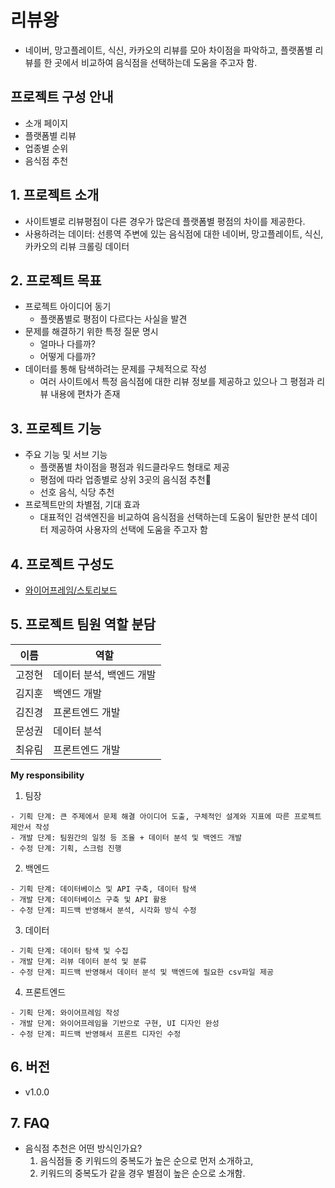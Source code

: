 # 리뷰왕
  - 네이버, 망고플레이트, 식신, 카카오의 리뷰를 모아 차이점을 파악하고, 플랫폼별 리뷰를 한 곳에서 비교하여 음식점을 선택하는데 도움을 주고자 함.


## 프로젝트 구성 안내

  * 소개 페이지
  * 플랫폼별 리뷰
  * 업종별 순위
  * 음식점 추천

## 1. 프로젝트 소개

  - 사이트별로 리뷰평점이 다른 경우가 많은데 플랫폼별 평점의 차이를 제공한다.
  - 사용하려는 데이터: 선릉역 주변에 있는 음식점에 대한 네이버, 망고플레이트, 식신, 카카오의 리뷰 크롤링 데이터

## 2. 프로젝트 목표

  - 프로젝트 아이디어 동기
    - 플랫폼별로 평점이 다르다는 사실을 발견
  - 문제를 해결하기 위한 특정 질문 명시
    - 얼마나 다를까?
    - 어떻게 다를까?
  - 데이터를 통해 탐색하려는 문제를 구체적으로 작성
    - 여러 사이트에서 특정 음식점에 대한 리뷰 정보를 제공하고 있으나 그 평점과 리뷰 내용에 편차가 존재


## 3. 프로젝트 기능
  - 주요 기능 및 서브 기능
    - 플랫폼별 차이점을 평점과 워드클라우드 형태로 제공
    - 평점에 따라 업종별로 상위 3곳의 음식점 추천
    - 선호 음식, 식당 추천
  - 프로젝트만의 차별점, 기대 효과
    - 대표적인 검색엔진을 비교하여 음식점을 선택하는데 도움이 될만한 분석 데이터 제공하여 사용자의 선택에 도움을 주고자 함

## 4. 프로젝트 구성도
  - [와이어프레임/스토리보드](https://whimsical.com/2-TUMs2NZ3NRtUkx2cLyiJPw)

## 5. 프로젝트 팀원 역할 분담
| 이름 | 역할 |
| ------ | ------ |
| 고정현 | 데이터 분석, 백엔드 개발 |
| 김지훈 | 백엔드 개발 |
| 김진경 | 프론트엔드 개발 |
| 문성권 | 데이터 분석 |
| 최유림 | 프론트엔드 개발 | 

**My responsibility**

  1. 팀장 

    - 기획 단계: 큰 주제에서 문제 해결 아이디어 도출, 구체적인 설계와 지표에 따른 프로젝트 제안서 작성
    - 개발 단계: 팀원간의 일정 등 조율 + 데이터 분석 및 백엔드 개발
    - 수정 단계: 기획, 스크럼 진행

  2. 백엔드

    - 기획 단계: 데이터베이스 및 API 구축, 데이터 탐색
    - 개발 단계: 데이터베이스 구축 및 API 활용
    - 수정 단계: 피드백 반영해서 분석, 시각화 방식 수정

  3. 데이터

    - 기획 단계: 데이터 탐색 및 수집
    - 개발 단계: 리뷰 데이터 분석 및 분류
    - 수정 단계: 피드백 반영해서 데이터 분석 및 백엔드에 필요한 csv파일 제공

  4. 프론트엔드 

    - 기획 단계: 와이어프레임 작성
    - 개발 단계: 와이어프레임을 기반으로 구현, UI 디자인 완성
    - 수정 단계: 피드백 반영해서 프론트 디자인 수정

## 6. 버전
  - v1.0.0

## 7. FAQ
  - 음식점 추천은 어떤 방식인가요?
    1. 음식점들 중 키워드의 중복도가 높은 순으로 먼저 소개하고,
    2. 키워드의 중복도가 같을 경우 별점이 높은 순으로 소개함.
